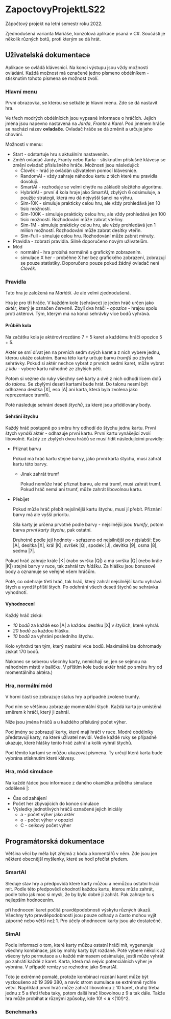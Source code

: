 # ZapoctovyProjektLS22

Zápočtový projekt na letní semestr roku 2022.

Zjednodušená varianta Mariáše, konzolová aplikace psaná v C#. Součástí je několik různých botů, proti kterým se dá hrát.

## Uživatelská dokumentace

Aplikace se ovládá klávesnicí. Na konci výstupu jsou vždy možnosti ovládání. Každá možnost má označené jedno písmeno obdélníkem - stisknutím tohoto písmena se možnost zvolí.

### Hlavní menu

První obrazovka, se kterou se setkáte je hlavní menu. Zde se dá nastavit hra.

Ve třech modrých obdélnících jsou vypsané informace o hráčích. Jejich jména jsou napevno nastavená na *Jarda*, *Franta* a *Karel*. Pod jménem hráče se nachází název **ovladače**. Ovladač hráče se dá změnit a určuje jeho chování.

Možnosti v menu:

- Start - odstartuje hru s aktuálním nastavením.
- Změň ovladač Jardy, Franty nebo Karla - stisknutím příslušné klávesy se změní ovladač příslušného hráče. Možnosti jsou následující:
  - Člověk - hráč je ovládán uživatelem pomocí klávesnice.
  - RandomAI - vždy zahraje náhodou kartu z těch které mu pravidla dovolují.
  - SmartAI - rozhoduje se velmi chytře na základě složitého algoritmu.
  - HybridAI - první 4 kola hraje jako SmartAI, zbylých 6 odsimuluje, a použije strategii, která mu dá nejvyšší šanci na výhru.
  - Sim-10K - simuluje prakticky celou hru, ale vždy prohledává jen 10 tisíc možností.
  - Sim-100K - simuluje prakticky celou hru, ale vždy prohledává jen 100 tisíc možností. Rozhodování může zabrat vteřiny.
  - Sim-1M - simuluje prakticky celou hru, ale vždy prohledává jen 1 milion možností. Rozhodování může zabrat desítky vteřin.
  - Sim-Full - simuluje celou hru. Rozhodování může zabrat minuty.
- Pravidla - zobrazí pravidla. Silně doporučeno novým uživatelům.
- Mód
  - normální - hra probíhá normálně s grafickým zobrazením.
  - simulace X her - proběhne X her bez grafického zobrazení, zobrazují se pouze statistiky. Doporučeno pouze pokud žádný ovladač není *Člověk*.
  
### Pravidla

Tato hra je založená na *Mariáši*. Je ale velmi zjednodušená.

Hra je pro tři hráče. V každém kole (sehrávce) je jeden hráč určen jako *aktér*, který je označen *červeně*.
Zbylí dva hráči - *opozice* - hrajou spolu proti aktérovi. Tým, kterým má na konci sehrávky více bodů vyhrává.

#### Průběh kola

Na začátku kola je aktérovi rozdáno 7 + 5 karet a každému hráči opozice 5 + 5.

Aktér se smí dívat jen na prvních sedm svých karet a z nich vybere jednu, kterou ukáže ostatním.
Barva této karty určuje barvu *trumfů* po zbytek sehrávky.
Pokud si aktér nechce vybrat z prvních sedmi karet, může vybrat *z lidu* - vybere kartu náhodně ze zbylých pěti.

Potom si vezme do ruky všechny své karty a dvě z nich odhodí lícem dolů do *talonu*. Se zbylými deseti kartami bude hrát.
Do talonu nesmí být odhozena desítka |X|, eso |A| ani karta, která byla zvolena jako reprezentace trumfů.

Poté následuje sehrání deseti *štychů*, za které jsou přidělovány body.

#### Sehrání štychu

Každý hráč postupně po směru hry odhodí do štychu jednu kartu. První štych *vynáší* aktér - odhazuje první kartu.
První kartu vynášející zvolí libovolně. Každý ze zbylých dvou hráčů se musí řídit následujícími pravidly:

- Přiznat barvu

  Pokud má hráč kartu stejné barvy, jako první karta štychu, musí zahrát kartu této barvy.
  
  - Jinak zahrát trumf
  
    Pokud nemůže hráč přiznat barvu, ale má trumf, musí zahrát trumf.
    Pokud hráč nemá ani trumf, může zahrát libovolnou kartu.
- Přebíjet

  Pokud může hráč přebít nejsilnější kartu štychu, musí jí přebít. Přiznání barvy má ale vyšší prioritu.
  
  Síla karty je určena prvotně podle barvy - nejsilnější jsou *trumfy*, potom barva *první karty štychu*, pak ostatní.
  
  Druhotně podle její hodnoty - seřazeno od nejsilnější po nejslabší:
  Eso |A|, desítka |X|, král |K|, svršek |Q|, spodek |J|, devítka |9|, osma |8|, sedma |7|.

Pokud hráč zahraje krále |K| (nabo svrška |Q|) a má svrška |Q| (nebo krále |K|) stejné barvy v ruce, tak zahrál tzv *hlášku*.
Za hlášku jsou bonusové body a oznamuje se veřejně všem hráčům.

Poté, co odehraje třetí hráč, tak hráč, který zahrál nejsilnější kartu vyhrává štych a *vynáší* příští štych.
Po odehrání všech deseti štychů se sehrávka vyhodnotí.

#### Vyhodnocení

Každý hráč získá:

- *10 bodů* za každé eso |A| a každou desítku |X| v štyších, které vyhrál.
- *20 bodů* za každou hlášku.
- *10 bodů* za vyhrání posledního štychu.

Kolo *vyhrává* ten tým, který nasbíral více bodů. Maximálně lze dohromady získat 170 bodů.

Nakonec se seberou všecnhy karty, nemíchají se, jen se sejmou na náhodném místě v balíčku.
V příštím kole bude aktér hráč po směru hry od momentálního aktéra.)
  
### Hra, normální mód

V horní části se zobrazuje status hry a případně zvolené trumfy.

Pod ním se většinou zobrazuje momentální štych. Každá karta je umístěná směrem k hráči, který ji zahrál.

Níže jsou jména hráčů a u každého příslušný počet výher.

Pod jmény se zobrazují karty, které mají hráči v ruce. Modré obdélníky představují karty, na které uživatel nevidí. Vedle každé ruky se případně ukazuje, které hlášky tento hráč zahrál a kolik vyhrál štychů.

Pod těmito kartami se můžou ukazovat písmena. Ty určují která karta bude vybrána stisknutím které klávesy.

### Hra, mód simulace

Na každé řádce jsou informace z daného okamžiku průběhu simulace oddělené |:

- Čas od zahájení  
- Počet her zbývajících do konce simulace
- Výsledky jednotlivých hráčů označené jejich iniciály
  - a - počet výher jako aktér
  - o - počet výher v opozici
  - C - celkový počet výher

## Programátorská dokumentace

Většina věcí by měla být zřejmá z kódu a komentářů v něm. Zde jsou jen některé obecnější myšlenky, které se hodí přečíst předem.

### SmartAI

Sleduje stav hry a předpovídá které karty můžou a nemůžou ostatní hráči mít. Podle této předpovědi ohodnotí každou kartu, kterou může zahrát, podle toho jak moc si myslí, že by bylo dobré ji zahrát. Pak zahraje tu s nejlepším hodnocením.

při hodnocení karet počítá pravděpodobnosti výskytu různých úkazů. Všechny tyto pravděpodobnosti jsou pouze odhady a často mohou vyjít záporně nebo větší než 1. Pro účely ohodnocení karty jsou ale dostatečné.

### SimAI

Podle informací o tom, které karty můžou ostatní hráči mít, vygeneruje všechny kombinace, jak by mohly karty být rozdané. Poté vybere několik až všecny tyto permutace a u každé minmaxem odsimuluje, jestli může vyhrát po zahrátí každé z karet. Karta, která má nejvíc potenciálních výher je vybrána. V případě remízy se rozhodne jako SmartAI.

Toto je extrémně pomalé, protože kombinací rozdání karet může být vyzkoušeno až 19 399 380, a navíc strom sumulace se extrémně rychle větví. Například první hráč může zahrát libovolnou z 10 karet, druhý třeba jednu z 5 a třetí třeba taky, potom další hrač libovolnou z 9 a tak dále. Takže hra může probíhat ***x*** různými způsoby, kde 10! < ***x*** <(10!)^2.

### Benchmarks
